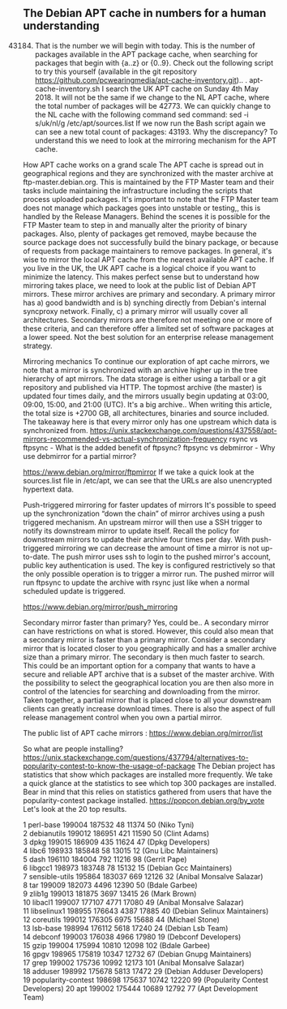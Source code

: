 ## The Debian APT cache in numbers for a human understanding

43184. That is the number we will begin with today. This is the number of packages available in the APT package cache, when searching for packages that begin with {a..z} or {0..9}.
Check out the following script to try this yourself (available in the git repository https://github.com/pcwearingmedia/apt-cache-inventory.git)..
. apt-cache-inventory.sh
I search the UK APT cache on Sunday 4th May 2018. It will not be the same if we change to the NL APT cache, where the total number of packages will be 42773.
We can quickly change to the NL cache with the following command sed command:
sed -i s/uk/nl/g /etc/apt/sources.list
If we now run the Bash script again we can see a new total count of packages: 43193. Why the discrepancy? To understand this we need to look at the mirroring mechanism for the APT cache.

How APT cache works on a grand scale
The APT cache is spread out in geographical regions and they are synchronized with the master archive at ftp-master.debian.org. This is maintained by the FTP Master team and their tasks include maintaining the infrastructure including the scripts that process uploaded packages. It's important to note that the FTP Master team does not manage which packages goes into unstable or testing,, this is handled by the Release Managers.
Behind the scenes it is possible for the FTP Master team to step in and manually alter the priority of binary packages. Also, plenty of packages get removed, maybe because the source package does not successfully build the binary package, or because of requests from package maintainers to remove packages.
In general, it's wise to mirror the local APT cache from the nearest available APT cache. If you live in the UK, the UK APT cache is a logical choice if you want to minimize the latency. This makes perfect sense but to understand how mirroring takes place, we need to look at the public list of Debian APT mirrors. These mirror archives are primary and secondary. A primary mirror has a) good bandwidth and is b) synching directly from Debian's internal syncproxy network. Finally, c) a primary mirror will usually cover all architectures. Secondary mirrors are therefore not meeting one or more of these criteria, and can therefore offer a limited set of software packages at a lower speed. Not the best solution for an enterprise release management strategy.

Mirroring mechanics
To continue our exploration of apt cache mirrors, we note that a mirror is synchronized with an archive higher up in the tree hierarchy of apt mirrors. The data storage is either using a tarball or a git repository and published via HTTP.
The topmost archive (the master) is updated four times daily, and the mirrors usually begin updating at 03:00, 09:00, 15:00, and 21:00 (UTC). It's a big archive.. When writing this article, the total size is +2700 GB, all architectures, binaries and source included.
The takeaway here is that every mirror only has one upstream which data is synchronized from.
https://unix.stackexchange.com/questions/437558/apt-mirrors-recommended-vs-actual-synchronization-frequency
rsync vs ftpsync - What is the added benefit of ftpsync?
ftpsync vs debmirror - Why use debmirror for a partial mirror?

https://www.debian.org/mirror/ftpmirror
If we take a quick look at the sources.list file in /etc/apt, we can see that the URLs are also unencrypted hypertext data.

Push-triggered mirroring for faster updates of mirrors
It's possible to speed up the synchronization “down the chain” of mirror archives using a push triggered mechanism. An upstream mirror will then use a SSH trigger to notify its downstream mirror to update itself. Recall the policy for downstream mirrors to update their archive four times per day. With push-triggered mirroring we can decrease the amount of time a mirror is not up-to-date.
The push mirror uses ssh to login to the pushed mirror's account, public key authentication is used. The key is configured restrictively so that the only possible operation is to trigger a mirror run. The pushed mirror will run ftpsync to update the archive with rsync just like when a normal scheduled update is triggered.

https://www.debian.org/mirror/push_mirroring

Secondary mirror faster than primary? Yes, could be..
A secondary mirror can have restrictions on what is stored. However, this could also mean that a secondary mirror is faster than a primary mirror. Consider a secondary mirror that is located closer to you geographically and has a smaller archive size than a primary mirror. The secondary is then much faster to search. This could be an important option for a company that wants to have a secure and reliable APT archive that is a subset of the master archive. With the possibility to select the geographical location you are then also more in control of the latencies for searching and downloading from the mirror. Taken together, a partial mirror that is placed close to all your downstream clients can greatly increase download times. There is also the aspect of full release management control when you own a partial mirror.

The public list of APT cache mirrors : https://www.debian.org/mirror/list

So what are people installing?
https://unix.stackexchange.com/questions/437794/alternatives-to-popularity-contest-to-know-the-usage-of-package
The Debian project has statistics that show which packages are installed more frequently. We take a quick glance at the statistics to see which top 300 packages are installed. Bear in mind that this relies on statistics gathered from users that have the popularity-contest package installed.
https://popcon.debian.org/by_vote
Let's look at the 20 top results.

1     perl-base                      199004 187532    48 11374    50 (Niko Tyni)                     
2     debianutils                    199012 186951   421 11590    50 (Clint Adams)                   
3     dpkg                           199015 186909   435 11624    47 (Dpkg Developers)               
4     libc6                          198933 185848    58 13015    12 (Gnu Libc Maintainers)          
5     dash                           196110 184004   792 11216    98 (Gerrit Pape)                   
6     libgcc1                        198973 183748    78 15132    15 (Debian Gcc Maintainers)        
7     sensible-utils                 195864 183037   669 12126    32 (Anibal Monsalve Salazar)       
8     tar                            199009 182073  4496 12390    50 (Bdale Garbee)                  
9     zlib1g                         199013 181875  3697 13415    26 (Mark Brown)                    
10    libacl1                        199007 177107  4771 17080    49 (Anibal Monsalve Salazar)       
11    libselinux1                    198955 176643  4387 17885    40 (Debian Selinux Maintainers)    
12    coreutils                      199012 176305  6975 15688    44 (Michael Stone)                 
13    lsb-base                       198994 176112  5618 17240    24 (Debian Lsb Team)               
14    debconf                        199003 176038  4966 17980    19 (Debconf Developers)            
15    gzip                           199004 175994 10810 12098   102 (Bdale Garbee)                  
16    gpgv                           198965 175819 10347 12732    67 (Debian Gnupg Maintainers)      
17    grep                           199002 175736 10992 12173   101 (Anibal Monsalve Salazar)       
18    adduser                        198992 175678  5813 17472    29 (Debian Adduser Developers)     
19    popularity-contest             198698 175637 10742 12220    99 (Popularity Contest Developers) 
20    apt                            199002 175444 10689 12792    77 (Apt Development Team)          
